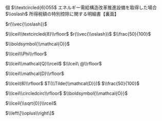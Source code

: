 個 $\\textcircled{6}055$ エネルギー需給構造改革推進設備を取得した場合 $\\oslash$ 所得税額の特別控除に関する明細書【裏面】

$r(\\vec{\\oslash})$

$\\lceil\\textcircled{8}\\rfloor$ $r(\\vec{\\oslash})$ $\\frac{50}{100}$

$\\boldsymbol{\\mathcal{O}}$

$\\lceil\\Phi\\rfloor$

$\\lceil\\mathcal{Q}\\rceil$ $\\lceil\ @\\rfloor$

$\\lceil\\mathcal{D}\\rfloor$

$\\lceil(8)\\rfloor$ $T(\\Tilde{\\mathcal{D}})$ $\\frac{50}{100}$

$\\lceil\\circledcirc\\rfloor$ $\\boldsymbol{\\mathcal{O}}$

$\\lceil{\\sqrt{0}}\\rceil$

$\\left\[\\oplus\\right\]$